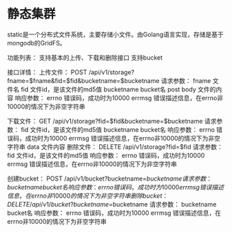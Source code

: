 # 静态集群
static是一个分布式文件系统，主要存储小文件。由Golang语言实现，存储是基于mongodb的GridFS。

功能列表：
  支持基本的上传、下载和删除接口
  支持bucket
  
接口详情：
  上传文件：
    POST /api/v1/storage?fname=$fname&fid=$fid&bucketname=$bucketname
  请求参数：
    fname       文件名
    fid         文件id，是该文件的md5值
    bucketname  bucket名
    post body   文件的内容
  响应参数：
    errno       错误码，成功时为10000
    errmsg      错误描述信息，在errno非10000的情况下为非空字符串
    
  下载文件：
    GET /api/v1/storage?fid=$fid&bucketname=$bucketname
  请求参数：
    fid         文件id，是该文件的md5值
    bucketname  bucket名
  响应参数：
    errno       错误码，成功时为10000
    errmsg      错误描述信息，在errno非10000的情况下为非空字符串
    data        文件内容
  删除文件：
    DELETE /api/v1/storage?fid=$fid
  请求参数：
    fid         文件id，是该文件的md5值
  响应参数：
    errno       错误码，成功时为10000
    errmsg      错误描述信息，在errno非10000的情况下为非空字符串
    
  创建bucket：
    POST /api/v1/bucket?bucketname=$bucketname
  请求参数：
    bucketname  bucket名
  响应参数：
    errno       错误码，成功时为10000
    errmsg      错误描述信息，在errno非10000的情况下为非空字符串
  删除bucket：
    DELETE /api/v1/bucket?bucketname=$bucketname
  请求参数：
    bucketname  bucket名
  响应参数：
    errno       错误码，成功时为10000
    errmsg      错误描述信息，在errno非10000的情况下为非空字符串
